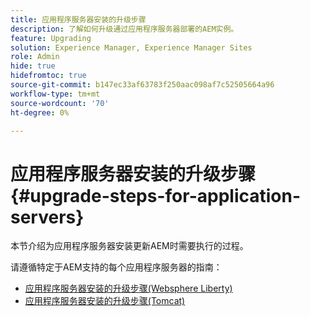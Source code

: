 ```yaml
---
title: 应用程序服务器安装的升级步骤
description: 了解如何升级通过应用程序服务器部署的AEM实例。
feature: Upgrading
solution: Experience Manager, Experience Manager Sites
role: Admin
hide: true
hidefromtoc: true
source-git-commit: b147ec33af63783f250aac098af7c52505664a96
workflow-type: tm+mt
source-wordcount: '70'
ht-degree: 0%

---
```



# 应用程序服务器安装的升级步骤 {#upgrade-steps-for-application-servers}

本节介绍为应用程序服务器安装更新AEM时需要执行的过程。

请遵循特定于AEM支持的每个应用程序服务器的指南：

* [应用程序服务器安装的升级步骤(Websphere Liberty)](/help/sites-deploying/app-server-upgrade-wlp.md)
* [应用程序服务器安装的升级步骤(Tomcat)](/help/sites-deploying/app-server-upgrade-tomcat.md)